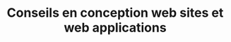 ---
layout: page_webarchitect
title: Conseils en conception web sites et web applications
permalink: /webarchitect/
icon: <i class="fas fa-pen text-purple"></i>
title-h1: Webarchitect
name-badge: Projets web & numériques
lead-title: De la stratégie à la mise en œuvre technique, je vous accompagne à chaque étape d’un projet web ou numérique (digital).
webarchitect:
    title: Suivi de vos projets web uniques et personnalisés
    body: Par des flux de documents performants, des schémas et des cas concrets je vous accompagne avec fiabilité, pragmatisme et réalisme. Je vous propose des projets web efficaces et réalisables. Le numérique est un monde en perpétuel mouvement.
gestion:
    title: Gestion et suivi de projets web
    body: Pour développer et optimiser la réussite de vos projets, vous avez besoin d’être accompagnés dans le pilotage de vos projets.
agile:
    title: Méthodologie agile
    body: Accélérez le développement du produit web de façon incrémentale et itérative.
presta:
    title: Recherche de prestataires
    body: Un projet web est composé de multiples compétences. Il est primordial de garder la communication entre les équipes.
moa:
    title: Assistance MOA/MOE
    body: La création d’un site web est un exercice important pour le porteur de projets web sur la création de site internet.
formation:
    title: Formation aux outils Web & Numérique
    body1: La formation, c'est l’occasion de développer vos connaissances et vos compétences. Vous donner une aisance supplémentaire face aux outils développés. 
    body2: Je vous accompagne sur les bonnes pratiques web et numériques..
    body3: Vous permettre également de vous accompagner et de rassurer les utilisateurs sur le fonctionnement de chaque interface. Leur donner des explications sur les actions qu'ils vont devoir réaliser.
strategie:
    title: Accompagnement de vos stratégies Numérique
    body: Du développement sur-mesure à l’accompagnement je peux répondre aux demandes de la simple intégration HTM/CSS à l'optimisation du référencement en passant par le développement d'applications métiers complexes.
form-contact-lead:
    title: Prenez contact et rencontrons-nous
    body: Qualifiez et menez à bien vos projets de site web et web application sur internet.
---